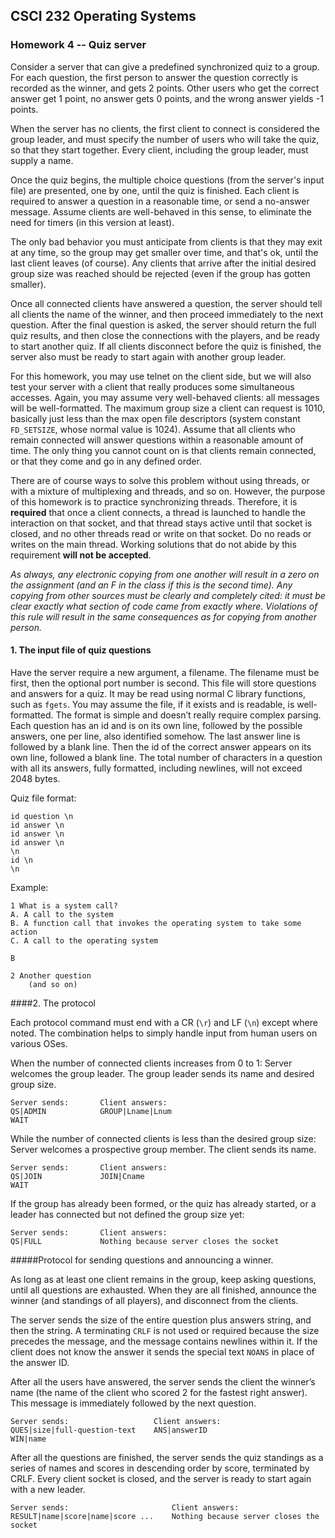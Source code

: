 ## CSCI 232 Operating Systems

### Homework 4 -- Quiz server

Consider a server that can give a predefined synchronized quiz to a group. For each question, the first person to
answer the question correctly is recorded as the winner, and gets 2 points. Other users who get the correct answer
get 1 point, no answer gets 0 points, and the wrong answer yields -1 points.

When the server has no clients, the first client to connect is considered the group leader, and must specify the
number of users who will take the quiz, so that they start together. Every client, including the group leader, must
supply a name.

Once the quiz begins, the multiple choice questions (from the server's input file) are presented, one by one, until
the quiz is finished. Each client is required to answer a question in a reasonable time, or send a no-answer
message. Assume clients are well-behaved in this sense, to eliminate the need for timers (in this version at least).

The only bad behavior you must anticipate from clients is that they may exit at any time, so the group may get
smaller over time, and that's ok, until the last client leaves (of course). Any clients that arrive after the initial
desired group size was reached should be rejected (even if the group has gotten smaller).

Once all connected clients have answered a question, the server should tell all clients the name of the winner, and
then proceed immediately to the next question. After the final question is asked, the server should return the full
quiz results, and then close the connections with the players, and be ready to start another quiz. If all clients
disconnect before the quiz is finished, the server also must be ready to start again with another group leader.

For this homework, you may use telnet on the client side, but we will also test your server with a client that really
produces some simultaneous accesses. Again, you may assume very well-behaved clients: all messages will be
well-formatted. The maximum group size a client can request is 1010, basically just less than the max open file
descriptors (system constant `FD_SETSIZE`, whose normal value is 1024). Assume that all clients who remain
connected will answer questions within a reasonable amount of time. The only thing you cannot count on is that
clients remain connected, or that they come and go in any defined order.

There are of course ways to solve this problem without using threads, or with a mixture of multiplexing and
threads, and so on. However, the purpose of this homework is to practice synchronizing threads. Therefore, it is
__required__ that once a client connects, a thread is launched to handle the interaction on that socket, and that thread
stays active until that socket is closed, and no other threads read or write on that socket. Do no reads or writes on
the main thread. Working solutions that do not abide by this requirement __will not be accepted__.

_As always, any electronic copying from one another will result in a zero on the assignment (and an F in the class
if this is the second time). Any copying from other sources must be clearly and completely cited: it must be clear
exactly what section of code came from exactly where. Violations of this rule will result in the same consequences
as for copying from another person._

#### 1. The input file of quiz questions

Have the server require a new argument, a filename. The filename must be first, then the optional port number is
second. This file will store questions and answers for a quiz. It may be read using normal C library functions,
such as `fgets`. You may assume the file, if it exists and is readable, is well-formatted. The format is simple
and doesn’t really require complex parsing. Each question has an id and is on its own line, followed by the possible
answers, one per line, also identified somehow. The last answer line is followed by a blank line. Then the id of
the correct answer appears on its own line, followed a blank line. The total number of characters in a question
with all its answers, fully formatted, including newlines, will not exceed 2048 bytes.


Quiz file format:
```
id question \n
id answer \n
id answer \n
id answer \n
\n
id \n
\n
```

Example:
```
1 What is a system call?
A. A call to the system
B. A function call that invokes the operating system to take some action
C. A call to the operating system

B

2 Another question
    (and so on)
```


####2. The protocol

Each protocol command must end with a CR (`\r`) and LF (`\n`) except where noted. The combination helps to
simply handle input from human users on various OSes.

When the number of connected clients increases from 0 to 1:
Server welcomes the group leader. The group leader sends its name and desired group size.
```
Server sends:       Client answers:
QS|ADMIN            GROUP|Lname|Lnum
WAIT
```

While the number of connected clients is less than the desired group size:
Server welcomes a prospective group member. The client sends its name.
```
Server sends:       Client answers:
QS|JOIN             JOIN|Cname
WAIT
```

If the group has already been formed, or the quiz has already started, or a leader has connected but not defined
the group size yet:
```
Server sends:       Client answers:
QS|FULL             Nothing because server closes the socket
```

#####Protocol for sending questions and announcing a winner.

As long as at least one client remains in the group, keep asking questions, until all questions are exhausted. When
they are all finished, announce the winner (and standings of all players), and disconnect from the clients.

The server sends the size of the entire question plus answers string, and then the string. A terminating `CRLF` is
not used or required because the size precedes the message, and the message contains newlines within it. If the
client does not know the answer it sends the special text `NOANS` in place of the answer ID.

After all the users have answered, the server sends the client the winner’s name (the name of the client who scored
2 for the fastest right answer). This message is immediately followed by the next question.
```
Server sends:                   Client answers:
QUES|size|full-question-text    ANS|answerID
WIN|name
```

After all the questions are finished, the server sends the quiz standings as a series of names and scores in
descending order by score, terminated by CRLF. Every client socket is closed, and the server is ready to start
again with a new leader.
```
Server sends:                       Client answers:
RESULT|name|score|name|score ...    Nothing because server closes the socket
```
